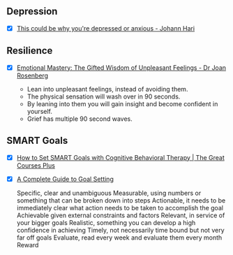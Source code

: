 ## Depression

  - [x] [This could be why you're depressed or anxious - Johann Hari](https://www.ted.com/talks/johann_hari_this_could_be_why_you_re_depressed_or_anxious?language=en)

## Resilience

  - [x] [Emotional Mastery: The Gifted Wisdom of Unpleasant Feelings - Dr Joan Rosenberg](https://www.youtube.com/watch?v=EKy19WzkPxE)
  
    * Lean into unpleasant feelings, instead of avoiding them.
    * The physical sensation will wash over in 90 seconds.
    * By leaning into them you will gain insight and become confident in yourself.
    * Grief has multiple 90 second waves.
    
## SMART Goals

  - [x] [How to Set SMART Goals with Cognitive Behavioral Therapy | The Great Courses Plus](https://www.youtube.com/watch?v=DzslQOcmuxM)
  - [x] [A Complete Guide to Goal Setting](https://www.youtube.com/watch?v=XpKvs-apvOs)
  
    Specific, clear and unambiguous
    Measurable, using numbers or something that can be broken down into steps 
    Actionable, it needs to be immediately clear what action needs to be taken to accomplish the goal
    Achievable given external constraints and factors
    Relevant, in service of your bigger goals
    Realistic, something you can develop a high confidence in achieving 
    Timely, not necessarily time bound but not very far off goals
    Evaluate, read every week and evaluate them every month 
    Reward 